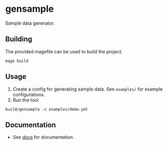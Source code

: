 # gensample

Sample data generator.

## Building

The provided magefile can be used to build the project.

```shell
mage build
```

## Usage

1. Create a config for generating sample data. See `examples/` for example configurations.
2. Run the tool

```shell
build/gensample -c examples/demo.yml
```

## Documentation

- See [docs](docs/README.md) for documentation.
